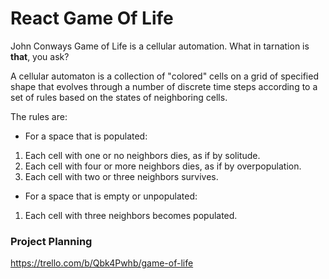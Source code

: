 
# React Game Of Life

John Conways Game of Life is a cellular automation.
What in tarnation is  **that**, you ask?

A cellular automaton is a collection of "colored" cells on a grid of specified shape that evolves through a number of discrete time steps according to a set of rules based on the states of neighboring cells. 

The rules are:
 - For a space that is populated:
  1. Each cell with one or no neighbors dies, as if by solitude.  
  2. Each cell with four or more neighbors dies, as if by overpopulation.
  3. Each cell with two or three neighbors survives.
  - For a space that is empty or unpopulated:
  1.  Each cell with three neighbors becomes populated.
### Project Planning
https://trello.com/b/Qbk4Pwhb/game-of-life
